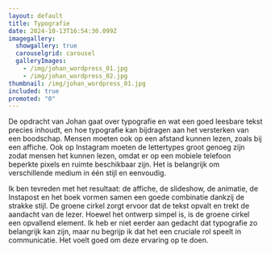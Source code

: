 ```yaml
---
layout: default
title: Typografie
date: 2024-10-13T16:54:30.099Z
imagegallery:
  showgallery: true
  carouselgrid: carousel
  galleryImages:
    - /img/johan_wordpress_01.jpg
    - /img/johan_wordpress_02.jpg
thumbnail: /img/johan_wordpress_01.jpg
included: true
promoted: "0"
---
```

De opdracht van Johan gaat over typografie en wat een goed leesbare tekst precies inhoudt, en hoe typografie kan bijdragen aan het versterken van een boodschap. Mensen moeten ook op een afstand kunnen lezen, zoals bij een affiche. Ook op Instagram moeten de lettertypes groot genoeg zijn zodat mensen het kunnen lezen, omdat er op een mobiele telefoon beperkte pixels en ruimte beschikbaar zijn. Het is belangrijk om verschillende medium in één stijl en eenvoudig.

Ik ben tevreden met het resultaat: de affiche, de slideshow, de animatie, de Instapost en het boek vormen samen een goede combinatie dankzij de strakke stijl. De groene cirkel zorgt ervoor dat de tekst opvalt en trekt de aandacht van de lezer. Hoewel het ontwerp simpel is, is de groene cirkel een opvallend element. Ik heb er niet eerder aan gedacht dat typografie zo belangrijk kan zijn, maar nu begrijp ik dat het een cruciale rol speelt in communicatie. Het voelt goed om deze ervaring op te doen.
